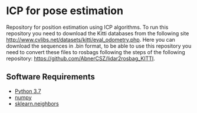 
# ICP for pose estimation

Repository for position estimation using ICP algorithms.
To run this repository you need to download the Kitti databases from the following site http://www.cvlibs.net/datasets/kitti/eval_odometry.php. Here you can download the sequences in .bin format, to be able to use this repository you need to convert these files to rosbags following the steps of the following repository: https://github.com/AbnerCSZ/lidar2rosbag_KITTI.


## Software Requirements
- [Python 3.7](https://www.python.org/downloads/3.7)
- [numpy](https://www.numpy.org/)
- [sklearn.neighbors](https://scikit-learn.org/stable/modules/neighbors.html)
